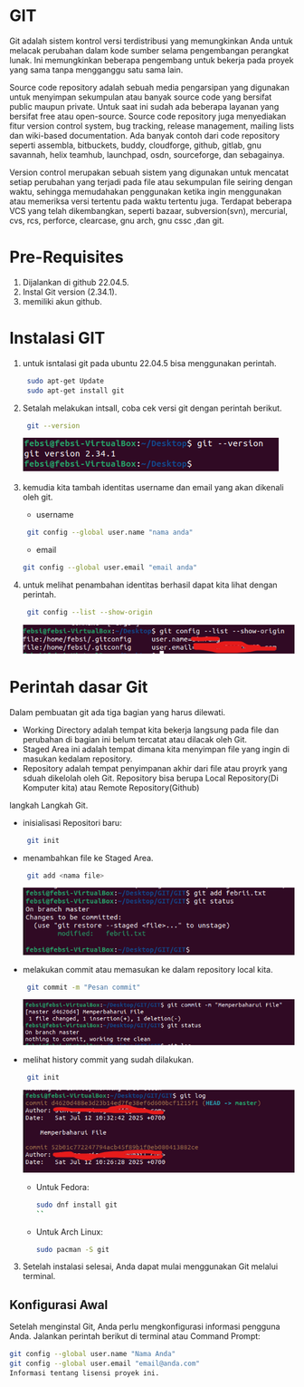 # GIT

Git adalah sistem kontrol versi terdistribusi yang memungkinkan Anda untuk melacak perubahan dalam kode sumber selama pengembangan perangkat lunak. Ini memungkinkan beberapa pengembang untuk bekerja pada proyek yang sama tanpa mengganggu satu sama lain.

Source code repository adalah sebuah media pengarsipan yang digunakan untuk menyimpan sekumpulan atau banyak source code yang bersifat public maupun private. Untuk saat ini sudah ada beberapa layanan yang bersifat free atau open-source. Source code repository juga menyediakan fitur version control system, bug tracking, release management, mailing lists dan wiki-based documentation. Ada banyak contoh dari code repository seperti assembla, bitbuckets, buddy, cloudforge, github, gitlab, gnu savannah, helix teamhub, launchpad, osdn, sourceforge, dan sebagainya.

Version control merupakan sebuah sistem yang digunakan untuk mencatat setiap perubahan yang terjadi pada file atau sekumpulan file seiring dengan waktu, sehingga memudahakan penggunakan ketika ingin menggunakan atau memeriksa versi tertentu pada waktu tertentu juga. Terdapat beberapa VCS yang telah dikembangkan, seperti bazaar, subversion(svn), mercurial, cvs, rcs, perforce, clearcase, gnu arch, gnu cssc ,dan git.

# Pre-Requisites

1. Dijalankan di github 22.04.5.
2. Instal Git version (2.34.1).
3. memiliki akun github.

# Instalasi GIT

1. untuk isntalasi git pada ubuntu 22.04.5 bisa menggunakan perintah.
    ```bash
     sudo apt-get Update
     sudo apt-get install git
     ```

2. Setalah melakukan intsall, coba cek versi git dengan perintah berikut.
    ```bash
     git --version
     ```
    ![Screenshot Terminal](Gambar/gambar1.png)

3. kemudia kita tambah identitas username dan email yang akan dikenali oleh git.
    - username 
    ```bash
     git config --global user.name "nama anda" 
     ```
    - email
     ```bash
     git config --global user.email "email anda" 
     ```

4. untuk melihat penambahan identitas berhasil dapat kita lihat dengan perintah.
    
    ```bash
     git config --list --show-origin 
     ```
    ![Screenshot Terminal2](Gambar/gambar2.png)

# Perintah dasar Git

Dalam pembuatan git ada tiga bagian yang harus dilewati.
    
- Working Directory adalah tempat kita bekerja langsung pada file dan perubahan di bagian ini belum tercatat atau dilacak oleh Git.
- Staged Area ini adalah tempat dimana kita menyimpan file yang ingin di masukan kedalam repository.
- Repository adalah tempat penyimpanan akhir dari file atau proyrk yang sduah dikelolah oleh Git. Repository bisa berupa Local Repository(Di Komputer kita) atau Remote Repository(Github)
 
langkah Langkah Git.

- inisialisasi Repositori baru:
    ```bash
     git init 
     ```

- menambahkan file ke Staged Area.
    ```bash
     git add <nama file> 
     ```
    ![Screenshot Terminal2](Gambar/gambar3.png)
        
- melakukan commit atau memasukan ke dalam repository local kita.
    ```bash
     git commit -m "Pesan commit"
     ```
    ![Screenshot Terminal3](Gambar/gambar4.png)
        
- melihat history commit yang sudah dilakukan.
    ```bash
     git init 
     ```
    ![Screenshot Terminal3](Gambar/gambar5.png)


   - Untuk Fedora:

     ```bash
     sudo dnf install git
     ``
   - Untuk Arch Linux:

     ```bash
     sudo pacman -S git
     ```

3. Setelah instalasi selesai, Anda dapat mulai menggunakan Git melalui terminal.

## Konfigurasi Awal

Setelah menginstal Git, Anda perlu mengkonfigurasi informasi pengguna Anda. Jalankan perintah berikut di terminal atau Command Prompt:

```bash
git config --global user.name "Nama Anda"
git config --global user.email "email@anda.com"
Informasi tentang lisensi proyek ini.